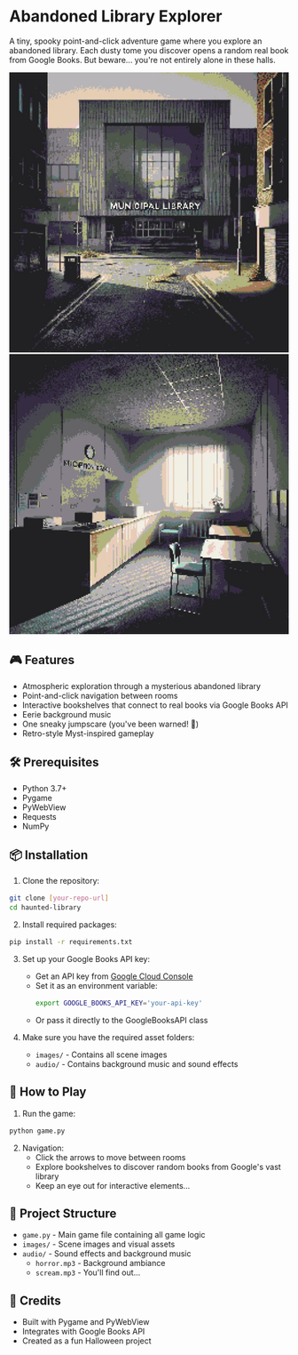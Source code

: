 # Abandoned Library Explorer

A tiny, spooky point-and-click adventure game where you explore an abandoned library. Each dusty tome you discover opens a random real book from Google Books. But beware... you're not entirely alone in these halls.

![the library](images/scene8.jpg)
![the library](images/scene7.jpg)

## 🎮 Features

- Atmospheric exploration through a mysterious abandoned library
- Point-and-click navigation between rooms
- Interactive bookshelves that connect to real books via Google Books API
- Eerie background music
- One sneaky jumpscare (you've been warned! 👻)
- Retro-style Myst-inspired gameplay

## 🛠️ Prerequisites

- Python 3.7+
- Pygame
- PyWebView
- Requests
- NumPy

## 📦 Installation

1. Clone the repository:
```bash
git clone [your-repo-url]
cd haunted-library
```

2. Install required packages:
```bash
pip install -r requirements.txt
```

3. Set up your Google Books API key:
   - Get an API key from [Google Cloud Console](https://console.cloud.google.com/)
   - Set it as an environment variable:
     ```bash
     export GOOGLE_BOOKS_API_KEY='your-api-key'
     ```
   - Or pass it directly to the GoogleBooksAPI class

4. Make sure you have the required asset folders:
   - `images/` - Contains all scene images
   - `audio/` - Contains background music and sound effects

## 🎯 How to Play

1. Run the game:
```bash
python game.py
```

2. Navigation:
   - Click the arrows to move between rooms
   - Explore bookshelves to discover random books from Google's vast library
   - Keep an eye out for interactive elements...

## 📁 Project Structure

- `game.py` - Main game file containing all game logic
- `images/` - Scene images and visual assets
- `audio/` - Sound effects and background music
  - `horror.mp3` - Background ambiance
  - `scream.mp3` - You'll find out...

## 🎨 Credits

- Built with Pygame and PyWebView
- Integrates with Google Books API
- Created as a fun Halloween project



